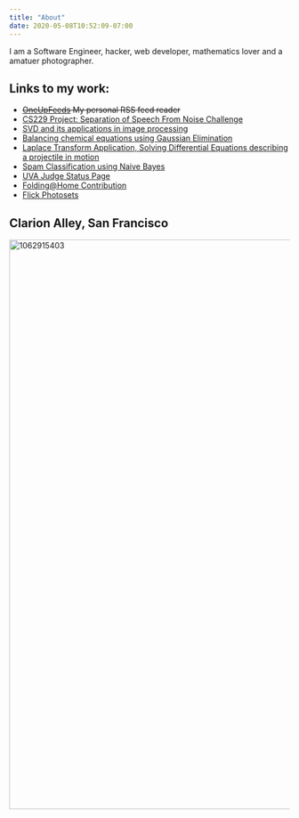 ```yaml
---
title: "About"
date: 2020-05-08T10:52:09-07:00
---
```

I am a Software Engineer, hacker, web developer, mathematics lover and a amatuer photographer.

## Links to my work:

* ~~[OneUpFeeds](http://www.oneupfeeds.com/) My personal RSS feed reader~~
* [CS229 Project: Separation of Speech From Noise Challenge](http://cs229.stanford.edu/proj2012/Vellanki-SeparationOfSpeechFromNoiseChallenge.pdf)
* [SVD and its applications in image processing](https://www.dropbox.com/s/zz9j4j9zfhqpoic/535_441_project.pdf?dl=0)
* [Balancing chemical equations using Gaussian Elimination](https://www.dropbox.com/s/lny2rk0kodoi3at/EN.535.441_project_1.pdf?dl=0)
* [Laplace Transform Application, Solving Differential Equations describing a projectile in motion](https://www.dropbox.com/s/chc9pfey42crueu/team8_discussion_activity_2.pdf?dl=0)
* [Spam Classification using Naive Bayes](https://www.dropbox.com/s/edzek6as35i2vsu/spam_classification.pdf?dl=0)
* [UVA Judge Status Page](http://uhunt.felix-halim.net/id/43584)
* [Folding@Home Contribution](http://folding.stanford.edu/stats/donor/1679080)
* [Flick Photosets](http://www.flickr.com/photos/76625390@N03/sets/)


## Clarion Alley, San Francisco
<a data-flickr-embed="true" data-footer="true"  href="https://www.flickr.com/photos/76625390@N03/18444460795/in/album-72157653922095146/" title="Clarion Alley, San Francisco"><img src="https://farm9.staticflickr.com/8797/18444460795_1b3f5e22db_o.jpg" width="1545" height="1024" alt="1062915403"></a><script async src="//embedr.flickr.com/assets/client-code.js" charset="utf-8"></script>
